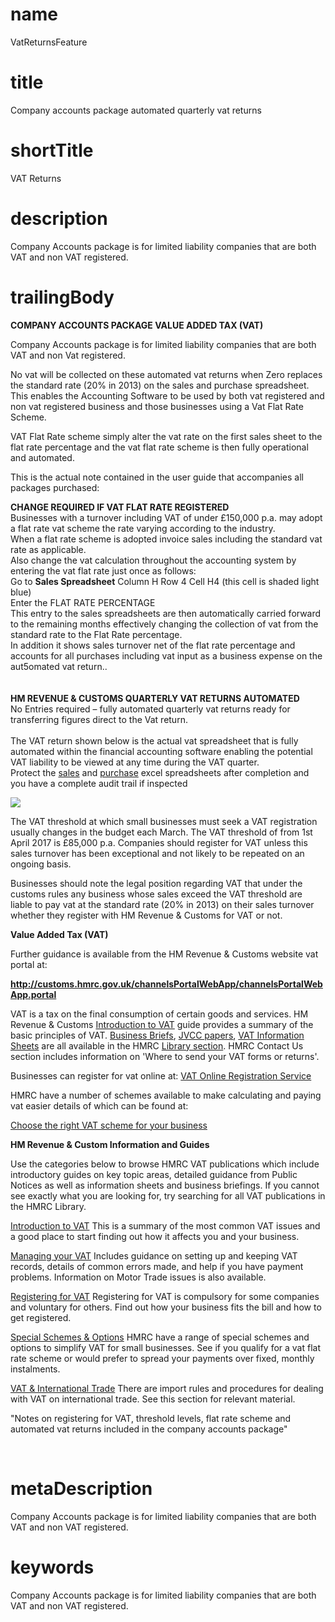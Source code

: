 # name
VatReturnsFeature

# title
Company accounts package automated quarterly vat returns

# shortTitle
VAT Returns

# description
<p>Company Accounts package is for limited liability companies that are both VAT and non VAT registered.</p>

# trailingBody
<p>
    <strong>COMPANY ACCOUNTS PACKAGE VALUE ADDED TAX (VAT)</strong>
</p>
<p>Company Accounts package is for limited liability companies that are both VAT and non Vat registered.</p>
<p>No vat will be collected on these automated vat returns when Zero replaces the standard rate (20% in 2013)&nbsp;on the sales and purchase spreadsheet. This enables the Accounting Software to be used by both vat registered and non vat registered business and those businesses using a Vat Flat Rate Scheme.</p>
<p>VAT Flat Rate scheme simply alter the vat rate on the first sales sheet to the flat rate percentage and the vat flat rate scheme is then fully operational and automated.</p>
<p>This is the actual note contained in the user guide that accompanies all packages purchased:</p>
<p>
    <strong>CHANGE REQUIRED IF VAT FLAT RATE REGISTERED</strong>
    <br>
    Businesses with a turnover including VAT of under &pound;150,000 p.a. may adopt a flat rate vat scheme the rate varying according to the industry.
    <br>
    When a flat rate scheme is adopted invoice sales including the standard vat rate as applicable.
    <br>
    Also change the vat calculation throughout the accounting system by entering the vat flat rate just once as follows:
    <br>
    Go to <strong>Sales Spreadsheet</strong> Column H Row 4 Cell H4 (this cell is shaded light blue)
    <br>
    Enter the FLAT RATE PERCENTAGE
    <br>
    This entry to the sales spreadsheets are then automatically carried forward to the remaining months effectively changing the collection of vat from the standard rate to the Flat Rate percentage.
    <br>
    In addition it shows sales turnover net of the flat rate percentage and accounts for all purchases including vat input as a business expense on the aut5omated vat return..
    <br>
    <br>
    <br>
    <strong>HM REVENUE &amp; CUSTOMS QUARTERLY VAT RETURNS AUTOMATED</strong>
    <br>
    No Entries required &ndash; fully automated quarterly vat returns ready for transferring figures direct to the Vat return.
    <br>
    <br>
    The VAT return shown below is the actual vat spreadsheet that is fully automated within the financial accounting software enabling the potential VAT liability to be viewed at any time during the VAT quarter.
    <br>
    Protect the <a href="feature.html?feature=SalesSpreadsheetFeature">sales</a> and <a href="feature.html?feature=PurchaseSpreadsheetFeature">purchase</a> excel spreadsheets after completion and you have a complete audit trail if inspected
</p>
<p>
    <strong><span><img src="assets/887652356.png" /></span>
        <br>
    </strong>
</p>
<p>The VAT threshold at which small businesses must seek a VAT registration usually changes in the budget each March. The VAT threshold of from 1st April 2017 is &pound;85,000 p.a. Companies should register for VAT unless this sales turnover has been exceptional and not likely to be repeated on an ongoing basis.</p>
<p>Businesses should note the legal position regarding VAT that under the customs rules any business whose sales exceed the VAT threshold are liable to pay vat at the standard rate (20% in 2013)&nbsp;on their sales turnover whether they register with HM Revenue &amp; Customs for VAT or not.</p>
<p>
    <strong>Value Added Tax (VAT)</strong>
</p>
<p>Further guidance is available from the HM Revenue &amp; Customs website vat portal at:</p>
<p>
    <strong><a href="http://customs.hmrc.gov.uk/channelsPortalWebApp/channelsPortalWebApp.portal">http://customs.hmrc.gov.uk/channelsPortalWebApp/channelsPortalWebApp.portal</a></strong>
</p>
<p>
    VAT is a tax on the final consumption of certain goods and services. HM Revenue &amp; Customs <a href="http://www.hmrc.gov.uk/vat/start/introduction.htm">Introduction to VAT</a> guide provides a summary of the basic principles of VAT. <a href="http://customs.hmrc.gov.uk/channelsPortalWebApp/channelsPortalWebApp.portal?_nfpb=true&amp;_pageLabel=pageLibrary_GuidesAndBusinessBriefs&amp;columns=1&amp;id=LIB_BUS_BRIEFS">Business Briefs</a>, <a href="http://customs.hmrc.gov.uk/channelsPortalWebApp/channelsPortalWebApp.portal?_nfpb=true&amp;_pageLabel=pageLibrary_PublicNoticesAndInfoSheets&amp;columns=1&amp;id=JVCC_PAPERS">JVCC papers</a>, <a href="http://customs.hmrc.gov.uk/channelsPortalWebApp/channelsPortalWebApp.portal?_nfpb=true&amp;_pageLabel=pageLibrary_PublicNoticesAndInfoSheets&amp;columns=1&amp;id=LIB_INFOS_VAT_INFO">VAT Information Sheets</a> are all available in the HMRC&nbsp;<a href="http://www.hmrc.gov.uk/thelibrary/index.htm">Library section</a>. HMRC Contact Us section includes information on 'Where to send your VAT forms or returns'.
</p>
<p>
    Businesses can register for vat online at: <a href="http://www.hmrc.gov.uk/vat/start/register/signup-online.htm#4">VAT Online Registration Service</a>
</p>
<p>HMRC have a number of schemes available to make calculating and paying vat easier details of which can be found at:</p>
<p>
    <a href="http://www.hmrc.gov.uk/vat/start/register/when-to-register.htm">Choose the right VAT scheme for your business</a>
</p>
<p>
    <strong>HM Revenue &amp; Custom Information and Guides</strong>
</p>
<p>Use the categories below to browse HMRC VAT publications which include introductory guides on key topic areas, detailed guidance from Public Notices as well as information sheets and business briefings. If you cannot see exactly what you are looking for, try searching for all VAT publications in the HMRC Library.</p>
<p>
    <a href="http://www.hmrc.gov.uk/vat/start/introduction.htm">Introduction to VAT</a> This is a summary of the most common VAT issues and a good place to start finding out how it affects you and your business.
</p>
<p>
    <a href="http://www.hmrc.gov.uk/vat/index.htm">Managing your VAT</a> Includes guidance on setting up and keeping VAT records, details of common errors made, and help if you have payment problems. Information on Motor Trade issues is also available.
</p>
<p>
    <a href="http://www.hmrc.gov.uk/vat/start/register/how-to-register.htm#2">Registering for VAT</a> Registering for VAT is compulsory for some companies and voluntary for others. Find out how your business fits the bill and how to get registered.
</p>
<p>
    <a href="http://www.hmrc.gov.uk/vat/index.htm?_nfpb=true&amp;_pageLabel=pageVAT_InfoGuides&amp;columns=1&amp;id=SPECIALSCHEMESANDOPTIONS">Special Schemes &amp; Options</a> HMRC have a range of special schemes and options to simplify VAT for small businesses. See if you qualify for a vat flat rate scheme or would prefer to spread your payments over fixed, monthly instalments.
</p>
<p>
    <a href="http://www.hmrc.gov.uk/vat/index.htm?_nfpb=true&amp;_pageLabel=pageVAT_InfoGuides&amp;columns=1&amp;id=VATANDINTERNATIONALTRADE">VAT &amp; International Trade</a> There are import rules and procedures for dealing with VAT on international trade. See this section for relevant material.
</p>
<p>"Notes on registering for VAT, threshold levels, flat rate scheme and automated vat returns included in the company accounts package"</p>
<p>
    <strong>
        <br>
    </strong>
</p>


# metaDescription
<p>Company Accounts package is for limited liability companies that are both VAT and non VAT registered.</p>

# keywords
<p>Company Accounts package is for limited liability companies that are both VAT and non VAT registered.</p>
